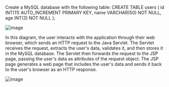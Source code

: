 Create a MySQL database with the following table:
CREATE TABLE users (
  id INT(11) AUTO_INCREMENT PRIMARY KEY,
  name VARCHAR(50) NOT NULL,
  age INT(3) NOT NULL
);



![image](https://user-images.githubusercontent.com/42664032/227965633-9994b97e-2b7b-40fb-a9b5-ba0a7d2352cf.png)




In this diagram, the user interacts with the application through their web browser, which sends an HTTP request to the Java Servlet. The Servlet receives the request, extracts the user's data, validates it, and then stores it in the MySQL database. The Servlet then forwards the request to the JSP page, passing the user's data as attributes of the request object. The JSP page generates a web page that includes the user's data and sends it back to the user's browser as an HTTP response.


![image](https://user-images.githubusercontent.com/42664032/227965090-dbddd1a0-918e-46bd-8390-e4d34514ba9b.png)



